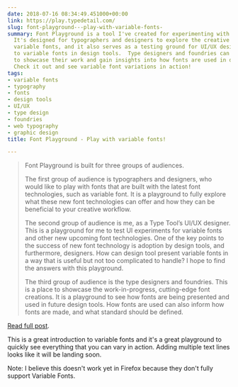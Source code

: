 ```yaml
---
date: 2018-07-16 08:34:49.451000+00:00
link: https://play.typedetail.com/
slug: font-playground---play-with-variable-fonts-
summary: Font Playground is a tool I've created for experimenting with variable fonts.
  It's designed for typographers and designers to explore the creative potential of
  variable fonts, and it also serves as a testing ground for UI/UX design related
  to variable fonts in design tools.  Type designers and foundries can also use it
  to showcase their work and gain insights into how fonts are used in design tools.
  Check it out and see variable font variations in action!
tags:
- variable fonts
- typography
- fonts
- design tools
- UI/UX
- type design
- foundries
- web typography
- graphic design
title: Font Playground - Play with variable fonts!

---
```



> Font Playground is built for three groups of audiences.
> 
> The first group of audience is typographers and designers, who would like to play with fonts that are built with the latest font technologies, such as variable font. It is a playground to fully explore what these new font technologies can offer and how they can be beneficial to your creative workflow.
> 
> The second group of audience is me, as a Type Tool&#x2019;s UI/UX designer. This is a playground for me to test UI experiments for variable fonts and other new upcoming font technologies. One of the key points to the success of new font technology is adoption by design tools, and furthermore, designers. How can design tool present variable fonts in a way that is useful but not too complicated to handle? I hope to find the answers with this playground.
> 
> The third group of audience is the type designers and foundries. This is a place to showcase the work-in-progress, cutting-edge font creations. It is a playground to see how fonts are being presented and used in future design tools. How fonts are used can also inform how fonts are made, and what standard should be defined.

[Read full post](https://play.typedetail.com/).

This is a great introduction to variable fonts and it's a great playground to quickly see everything that you can vary in action. Adding multiple text lines looks like it will be landing soon.

Note: I believe this doesn't work yet in Firefox because they don't fully support Variable Fonts.
